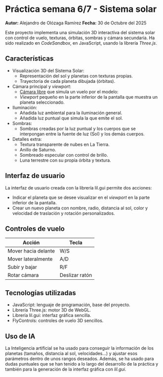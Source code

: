 # Práctica semana 6/7 - Sistema solar

**Autor:** Alejandro de Olózaga Ramírez
**Fecha:** 30 de Octubre del 2025

Este proyecto implementa una simulación 3D interactiva del sistema solar con control de vuelo, texturas, órbitas, sombras y cámara secundaria. Ha sido realizado en _CodeSandbox_, en JavaScript, usando la librería _Three.js_.

## Características
- Visualización 3D del Sistema Solar:
	- Representación del sol y planetas con texturas propias.
	- Trayectoria de cada planeta dibujada (órbitas).
- Cámara principal y *viewport*:
	- [Cámara libre](#controles) que simula un vuelo por el modelo:
	-  _Viewport_ pequeño en la parte inferior de la pantalla que muestra un planeta seleccionado.
- Iluminación:
	- Añadida luz ambiental para la iluminación general.
	- Añadida luz puntual que simula la que emite el sol.
- Sombras:
	- Sombras creadas por la luz puntual y los cuerpos que se interpongan entre la fuente de luz (Sol) y los demás cuerpos.
- Detalles extra:
	- Textura transparente de nubes en La Tierra.
	- Anillo de Saturno.
	- Sombreado especular con control de brillo.
	- Luna terrestre con su propia órbita y textura.

## Interfaz de usuario 
La interfaz de usuario creada con la librería lil.gui permite dos acciones:
- Indicar el planeta que se desee visualizar en el _viewport_ en la parte inferior de la pantalla.
- Crear un nuevo planeta con nombre, radio, distancia al sol, color y velocidad de traslación y rotación personalizados.

## Controles de vuelo

| Acción |Tecla  |
|--|--|
| Mover hacia delante |W/S  |
| Mover lateralmente |A/D  |
| Subir y bajar |R/F  |
| Rotar cámara |Deslizar ratón  |


## Tecnologías utilizadas
- JavaScript: lenguaje de programación, base del proyecto.
- Librería Three.js: motor 3D de WebGL.
- Librería lil.gui: interfaz gráfica sencilla.
- FlyControls: controles de vuelo 3D sencillos.

## Uso de IA
La Inteligencia artificial se ha usado para conseguir la información de los planetas (tamaños, distancia al sol, velocidades...) y ajustar esos parámetros dentro de unos rangos deseados. Además, se ha usado para dudas puntuales que se han tenido a lo largo del desarrollo de la práctica y también para la generación de la interfaz gráfica con _lil.gui_.
